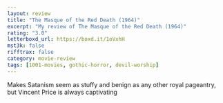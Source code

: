 ```yaml
---
layout: review
title: "The Masque of the Red Death (1964)"
excerpt: "My review of The Masque of the Red Death (1964)"
rating: "3.0"
letterboxd_url: https://boxd.it/1oVxhH
mst3k: false
rifftrax: false
category: movie-review
tags: [1001-movies, gothic-horror, devil-worship]
---
```


Makes Satanism seem as stuffy and benign as any other royal pageantry, but Vincent Price is always captivating
